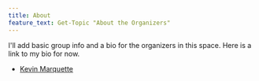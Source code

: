 ```yaml
---
title: About
feature_text: Get-Topic "About the Organizers"
---
```


I'll add basic group info and a bio for the organizers in this space. Here is a link to my bio for now.

* [Kevin Marquette](https://kevinmarquette.github.io/aboutme/?utm_source=socalpowershell&utm_medium=blog)


